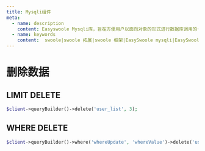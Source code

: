 ```yaml
---
title: Mysqli组件
meta:
  - name: description
    content: Easyswoole Mysqli库，旨在方便用户以面向对象的形式进行数据库调用的一个库。并且为Orm组件等高级用法提供了基础支持
  - name: keywords
    content:  swoole|swoole 拓展|swoole 框架|EasySwoole mysqli|EasySwoole ORM|Swoole mysqli协程客户端|swoole ORM
---
```

# 删除数据

## LIMIT DELETE
```php
$client->queryBuilder()->delete('user_list', 3);
```

## WHERE DELETE

```php
$client->queryBuilder()->where('whereUpdate', 'whereValue')->delete('user_list');
```
